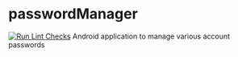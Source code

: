 # passwordManager
[![Run Lint Checks](https://github.com/ben-mathu/passwordManager/actions/workflows/deployment.yml/badge.svg)](https://github.com/ben-mathu/passwordManager/actions/workflows/deployment.yml)
Android application to manage various account passwords
